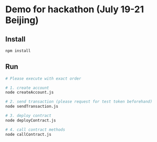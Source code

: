 # Demo for hackathon (July 19-21 Beijing)

## Install

```bash
npm install
```

## Run

```bash
# Please execute with exact order

# 1. create account
node createAccount.js

# 2. send transaction (please request for test token beforehand)
node sendTransaction.js

# 3. deploy contract
node deployContract.js

# 4. call contract methods
node callContract.js
```
